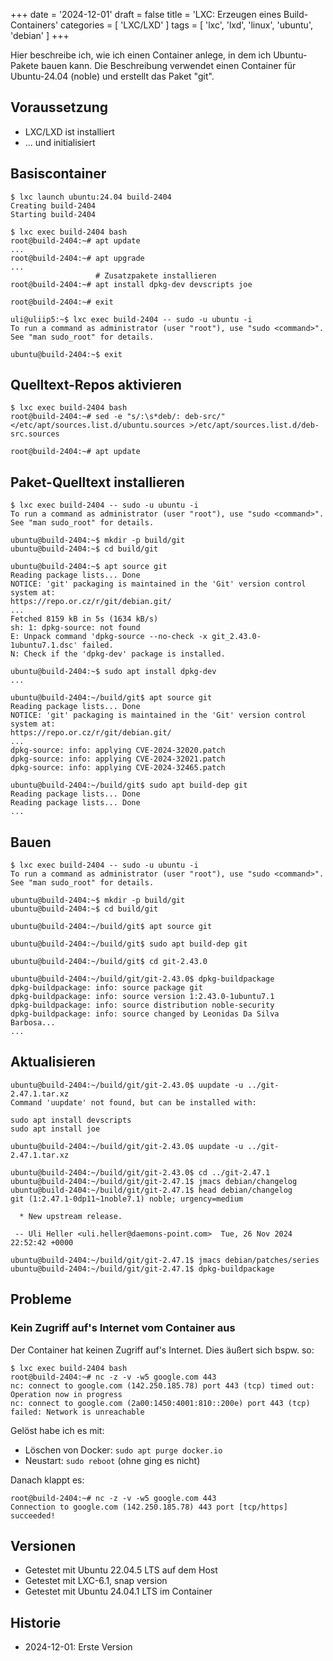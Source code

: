 +++
date = '2024-12-01'
draft = false
title = 'LXC: Erzeugen eines Build-Containers'
categories = [ 'LXC/LXD' ]
tags = [ 'lxc', 'lxd', 'linux', 'ubuntu', 'debian' ]
+++

<!--
LXC: Erzeugen eines Build-Containers
====================================
-->

Hier beschreibe ich, wie ich einen Container anlege,
in dem ich Ubuntu-Pakete bauen kann. Die Beschreibung
verwendet einen Container für Ubuntu-24.04 (noble)
und erstellt das Paket "git".

<!--more-->

Voraussetzung
-------------

- LXC/LXD ist installiert
- ... und initialisiert

Basiscontainer
--------------

```
$ lxc launch ubuntu:24.04 build-2404
Creating build-2404
Starting build-2404

$ lxc exec build-2404 bash
root@build-2404:~# apt update
...
root@build-2404:~# apt upgrade
...
                   # Zusatzpakete installieren
root@build-2404:~# apt install dpkg-dev devscripts joe

root@build-2404:~# exit

uli@uliip5:~$ lxc exec build-2404 -- sudo -u ubuntu -i
To run a command as administrator (user "root"), use "sudo <command>".
See "man sudo_root" for details.

ubuntu@build-2404:~$ exit
```

Quelltext-Repos aktivieren
--------------------------

```
$ lxc exec build-2404 bash
root@build-2404:~# sed -e "s/:\s*deb/: deb-src/" </etc/apt/sources.list.d/ubuntu.sources >/etc/apt/sources.list.d/deb-src.sources

root@build-2404:~# apt update
```

Paket-Quelltext installieren
----------------------------

```
$ lxc exec build-2404 -- sudo -u ubuntu -i
To run a command as administrator (user "root"), use "sudo <command>".
See "man sudo_root" for details.

ubuntu@build-2404:~$ mkdir -p build/git
ubuntu@build-2404:~$ cd build/git

ubuntu@build-2404:~$ apt source git
Reading package lists... Done
NOTICE: 'git' packaging is maintained in the 'Git' version control system at:
https://repo.or.cz/r/git/debian.git/
...
Fetched 8159 kB in 5s (1634 kB/s)
sh: 1: dpkg-source: not found
E: Unpack command 'dpkg-source --no-check -x git_2.43.0-1ubuntu7.1.dsc' failed.
N: Check if the 'dpkg-dev' package is installed.

ubuntu@build-2404:~$ sudo apt install dpkg-dev
...

ubuntu@build-2404:~/build/git$ apt source git
Reading package lists... Done
NOTICE: 'git' packaging is maintained in the 'Git' version control system at:
https://repo.or.cz/r/git/debian.git/
...
dpkg-source: info: applying CVE-2024-32020.patch
dpkg-source: info: applying CVE-2024-32021.patch
dpkg-source: info: applying CVE-2024-32465.patch

ubuntu@build-2404:~/build/git$ sudo apt build-dep git
Reading package lists... Done
Reading package lists... Done
...
```

Bauen
-----

```
$ lxc exec build-2404 -- sudo -u ubuntu -i
To run a command as administrator (user "root"), use "sudo <command>".
See "man sudo_root" for details.

ubuntu@build-2404:~$ mkdir -p build/git
ubuntu@build-2404:~$ cd build/git

ubuntu@build-2404:~/build/git$ apt source git

ubuntu@build-2404:~/build/git$ sudo apt build-dep git

ubuntu@build-2404:~/build/git$ cd git-2.43.0

ubuntu@build-2404:~/build/git/git-2.43.0$ dpkg-buildpackage
dpkg-buildpackage: info: source package git
dpkg-buildpackage: info: source version 1:2.43.0-1ubuntu7.1
dpkg-buildpackage: info: source distribution noble-security
dpkg-buildpackage: info: source changed by Leonidas Da Silva Barbosa...
...
```

Aktualisieren
-------------

```
ubuntu@build-2404:~/build/git/git-2.43.0$ uupdate -u ../git-2.47.1.tar.xz 
Command 'uupdate' not found, but can be installed with:

sudo apt install devscripts
sudo apt install joe

ubuntu@build-2404:~/build/git/git-2.43.0$ uupdate -u ../git-2.47.1.tar.xz 

ubuntu@build-2404:~/build/git/git-2.43.0$ cd ../git-2.47.1
ubuntu@build-2404:~/build/git/git-2.47.1$ jmacs debian/changelog
ubuntu@build-2404:~/build/git/git-2.47.1$ head debian/changelog
git (1:2.47.1-0dp11~1noble7.1) noble; urgency=medium

  * New upstream release.

 -- Uli Heller <uli.heller@daemons-point.com>  Tue, 26 Nov 2024 22:52:42 +0000

ubuntu@build-2404:~/build/git/git-2.47.1$ jmacs debian/patches/series
ubuntu@build-2404:~/build/git/git-2.47.1$ dpkg-buildpackage
```

Probleme
--------

### Kein Zugriff auf's Internet vom Container aus

Der Container hat keinen Zugriff auf's Internet.
Dies äußert sich bspw. so:

```
$ lxc exec build-2404 bash
root@build-2404:~# nc -z -v -w5 google.com 443
nc: connect to google.com (142.250.185.78) port 443 (tcp) timed out: Operation now in progress
nc: connect to google.com (2a00:1450:4001:810::200e) port 443 (tcp) failed: Network is unreachable
```

Gelöst habe ich es mit:

- Löschen von Docker: `sudo apt purge docker.io`
- Neustart: `sudo reboot` (ohne ging es nicht)

Danach klappt es:

```
root@build-2404:~# nc -z -v -w5 google.com 443
Connection to google.com (142.250.185.78) 443 port [tcp/https] succeeded!
```

Versionen
---------

- Getestet mit Ubuntu 22.04.5 LTS auf dem Host
- Getestet mit LXC-6.1, snap version
- Getestet mit Ubuntu 24.04.1 LTS im Container

Historie
--------

- 2024-12-01: Erste Version
